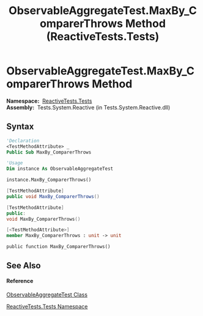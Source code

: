 ﻿---
title: ObservableAggregateTest.MaxBy_ComparerThrows Method  (ReactiveTests.Tests)
TOCTitle: MaxBy_ComparerThrows Method
ms:assetid: M:ReactiveTests.Tests.ObservableAggregateTest.MaxBy_ComparerThrows
ms:mtpsurl: https://msdn.microsoft.com/en-us/library/reactivetests.tests.observableaggregatetest.maxby_comparerthrows(v=VS.103)
ms:contentKeyID: 36619129
ms.date: 06/28/2011
mtps_version: v=VS.103
f1_keywords:
- ReactiveTests.Tests.ObservableAggregateTest.MaxBy_ComparerThrows
dev_langs:
- CSharp
- JScript
- VB
- FSharp
- c++
---

# ObservableAggregateTest.MaxBy\_ComparerThrows Method

**Namespace:**  [ReactiveTests.Tests](hh289046\(v=vs.103\).md)  
**Assembly:**  Tests.System.Reactive (in Tests.System.Reactive.dll)

## Syntax

``` vb
'Declaration
<TestMethodAttribute> _
Public Sub MaxBy_ComparerThrows
```

``` vb
'Usage
Dim instance As ObservableAggregateTest

instance.MaxBy_ComparerThrows()
```

``` csharp
[TestMethodAttribute]
public void MaxBy_ComparerThrows()
```

``` c++
[TestMethodAttribute]
public:
void MaxBy_ComparerThrows()
```

``` fsharp
[<TestMethodAttribute>]
member MaxBy_ComparerThrows : unit -> unit 
```

``` jscript
public function MaxBy_ComparerThrows()
```

## See Also

#### Reference

[ObservableAggregateTest Class](hh314823\(v=vs.103\).md)

[ReactiveTests.Tests Namespace](hh289046\(v=vs.103\).md)

